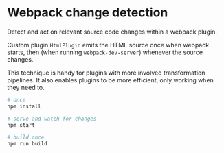 # Webpack change detection

Detect and act on relevant source code changes within a webpack plugin.

Custom plugin `HtmlPlugin` emits the HTML source once when webpack starts, then (when running `webpack-dev-server`) whenever the source changes.

This technique is handy for plugins with more involved transformation pipelines. It also enables plugins to be more efficient, only working when they need to.

```bash
# once
npm install

# serve and watch for changes
npm start

# build once
npm run build
```